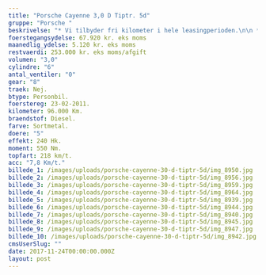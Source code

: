 ```yaml
---
title: "Porsche Cayenne 3,0 D Tiptr. 5d"
gruppe: "Porsche "
beskrivelse: "* Vi tilbyder fri kilometer i hele leasingperioden.\n\n * Cap Approved Garantiforsikring i hele leasingperioden. (valgfri)\n\n * Vi tilbyder kaskoforsikring på alle vores biler\n\n * Sæson, split/deleleasing og erhvervsleasing – vi har hele paletten.\n\n * Du vælger selv perioden: 6, 12, 24 eller 36 måneder.\n\n * Har vi ikke bilen på lager, dedikere vi os til at finde den helt rigtige og står for importen.\n\n"
foerstegangsydelse: 67.920 kr. eks moms
maanedlig_ydelse: 5.120 kr. eks moms
restvaerdi: 253.000 kr. eks moms/afgift
volumen: "3,0"
cylindre: "6"
antal_ventiler: "0"
gear: "8"
traek: Nej.
btype: Personbil.
foerstereg: 23-02-2011.
kilometer: 96.000 Km.
braendstof: Diesel.
farve: Sortmetal.
doere: "5"
effekt: 240 Hk.
moment: 550 Nm.
topfart: 218 km/t.
acc: "7,8 Km/t."
billede_1: /images/uploads/porsche-cayenne-30-d-tiptr-5d/img_8950.jpg
billede_2: /images/uploads/porsche-cayenne-30-d-tiptr-5d/img_8956.jpg
billede_3: /images/uploads/porsche-cayenne-30-d-tiptr-5d/img_8959.jpg
billede_4: /images/uploads/porsche-cayenne-30-d-tiptr-5d/img_8964.jpg
billede_5: /images/uploads/porsche-cayenne-30-d-tiptr-5d/img_8939.jpg
billede_6: /images/uploads/porsche-cayenne-30-d-tiptr-5d/img_8944.jpg
billede_7: /images/uploads/porsche-cayenne-30-d-tiptr-5d/img_8940.jpg
billede_8: /images/uploads/porsche-cayenne-30-d-tiptr-5d/img_8945.jpg
billede_9: /images/uploads/porsche-cayenne-30-d-tiptr-5d/img_8947.jpg
billede_10: /images/uploads/porsche-cayenne-30-d-tiptr-5d/img_8942.jpg
cmsUserSlug: ""
date: 2017-11-24T00:00:00.000Z
layout: post
---
```


